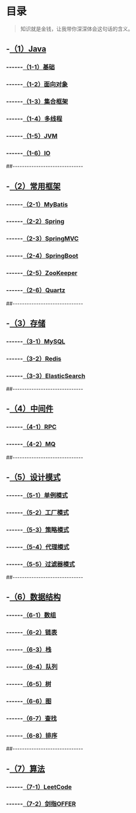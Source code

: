# 目录

> 知识就是金钱，让我带你深深体会这句话的含义。

## -[（1）Java](#)
### ------[（1-1）基础](#)
### ------[（1-2）面向对象](#)
### ------[（1-3）集合框架](#)
### ------[（1-4）多线程](#)
### ------[（1-5）JVM](#)
### ------[（1-6）IO](#)
##------------------------------
## -[（2）常用框架](#)
### ------[（2-1）MyBatis](#)
### ------[（2-2）Spring](#)
### ------[（2-3）SpringMVC](#)
### ------[（2-4）SpringBoot](#)
### ------[（2-5）ZooKeeper](#)
### ------[（2-6）Quartz](#)
##------------------------------
## -[（3）存储](#)
### ------[（3-1）MySQL](#)
### ------[（3-2）Redis](#)
### ------[（3-3）ElasticSearch](#)
##------------------------------
## -[（4）中间件](#)
### ------[（4-1）RPC](#)
### ------[（4-2）MQ](#)
##------------------------------
## -[（5）设计模式](#)
### ------[（5-1）单例模式](#)
### ------[（5-2）工厂模式](#)
### ------[（5-3）策略模式](#)
### ------[（5-4）代理模式](#)
### ------[（5-5）过滤器模式](#)
##------------------------------
## -[（6）数据结构](#)
### ------[（6-1）数组](#)
### ------[（6-2）链表](#)
### ------[（6-3）栈](#)
### ------[（6-4）队列](#)
### ------[（6-5）树](#)
### ------[（6-6）图](#)
### ------[（6-7）查找](#)
### ------[（6-8）排序](#)
##------------------------------
## -[（7）算法](#)
### ------[（7-1）LeetCode](#)
### ------[（7-2）剑指OFFER](#)
